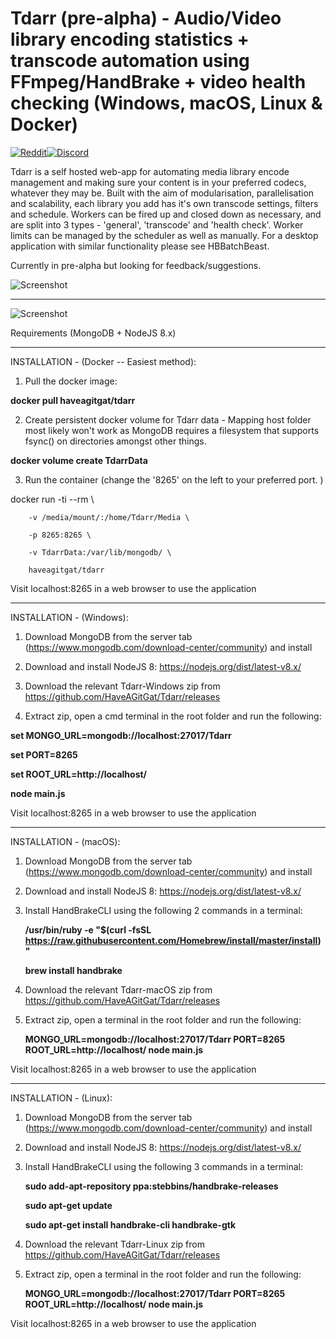 # Tdarr (pre-alpha) - Audio/Video library encoding statistics + transcode automation using FFmpeg/HandBrake + video health checking (Windows, macOS, Linux & Docker)

[![Reddit](https://img.shields.io/badge/Reddit-Tdarr-orange)](https://www.reddit.com/r/Tdarr/)[![Discord](https://img.shields.io/badge/Discord-Chat-green.svg)](https://discord.gg/GF8X8cq) 

Tdarr is a self hosted web-app for automating media library encode management and making sure your content is in your preferred codecs, whatever they may be. Built with the aim of modularisation, parallelisation and scalability, each library you add has it's own transcode settings, filters and schedule. Workers can be fired up and closed down as necessary, and are split into 3 types - 'general', 'transcode' and 'health check'. Worker limits can be managed by the scheduler as well as manually. For a desktop application with similar functionality please see HBBatchBeast.

Currently in pre-alpha but looking for feedback/suggestions. 

![Screenshot](https://i.imgur.com/fabZThG.png)

---------------------------------------------------------------------------------------

![Screenshot](https://i.imgur.com/wfhrjhy.png)


Requirements (MongoDB + NodeJS 8.x)

---------------------------------------------------------------------------------------

INSTALLATION - (Docker -- Easiest method):

1. Pull the docker image:

  **docker pull haveagitgat/tdarr**
  
2. Create persistent docker volume for Tdarr data - Mapping host folder most likely won't work as MongoDB requires a filesystem that supports fsync() on directories amongst other things.

  **docker volume create TdarrData**

3. Run the container (change the '8265' on the left to your preferred port. )

docker run -ti --rm \

        -v /media/mount/:/home/Tdarr/Media \
        
        -p 8265:8265 \
        
        -v TdarrData:/var/lib/mongodb/ \
        
        haveagitgat/tdarr
        
        
Visit localhost:8265 in a web browser to use the application

---------------------------------------------------------------------------------------

INSTALLATION - (Windows):

1. Download MongoDB from the server tab (https://www.mongodb.com/download-center/community) and install

2. Download and install NodeJS 8: https://nodejs.org/dist/latest-v8.x/

3. Download the relevant Tdarr-Windows zip from https://github.com/HaveAGitGat/Tdarr/releases

4. Extract zip, open a cmd terminal in the root folder and run the following:

  **set MONGO_URL=mongodb://localhost:27017/Tdarr**
  
  **set PORT=8265**
  
  **set ROOT_URL=http://localhost/**
  
  **node main.js**
  
Visit localhost:8265 in a web browser to use the application
  
  ---------------------------------------------------------------------------------------

INSTALLATION - (macOS):

1. Download MongoDB from the server tab (https://www.mongodb.com/download-center/community) and install

2. Download and install NodeJS 8: https://nodejs.org/dist/latest-v8.x/

3. Install HandBrakeCLI using the following 2 commands in a terminal:

    **/usr/bin/ruby -e "$(curl -fsSL https://raw.githubusercontent.com/Homebrew/install/master/install)"**
    
    **brew install handbrake**

4. Download the relevant Tdarr-macOS zip from https://github.com/HaveAGitGat/Tdarr/releases

5. Extract zip, open a terminal in the root folder and run the following:

    **MONGO_URL=mongodb://localhost:27017/Tdarr PORT=8265 ROOT_URL=http://localhost/ node main.js**
  
Visit localhost:8265 in a web browser to use the application

---------------------------------------------------------------------------------------

INSTALLATION - (Linux):

1. Download MongoDB from the server tab (https://www.mongodb.com/download-center/community) and install

2. Download and install NodeJS 8: https://nodejs.org/dist/latest-v8.x/

3. Install HandBrakeCLI using the following 3 commands in a terminal:

    **sudo add-apt-repository ppa:stebbins/handbrake-releases**
    
    **sudo apt-get update**
    
    **sudo apt-get install handbrake-cli handbrake-gtk**

4. Download the relevant Tdarr-Linux zip from https://github.com/HaveAGitGat/Tdarr/releases

5. Extract zip, open a terminal in the root folder and run the following:

    **MONGO_URL=mongodb://localhost:27017/Tdarr PORT=8265 ROOT_URL=http://localhost/ node main.js**

Visit localhost:8265 in a web browser to use the application





        






